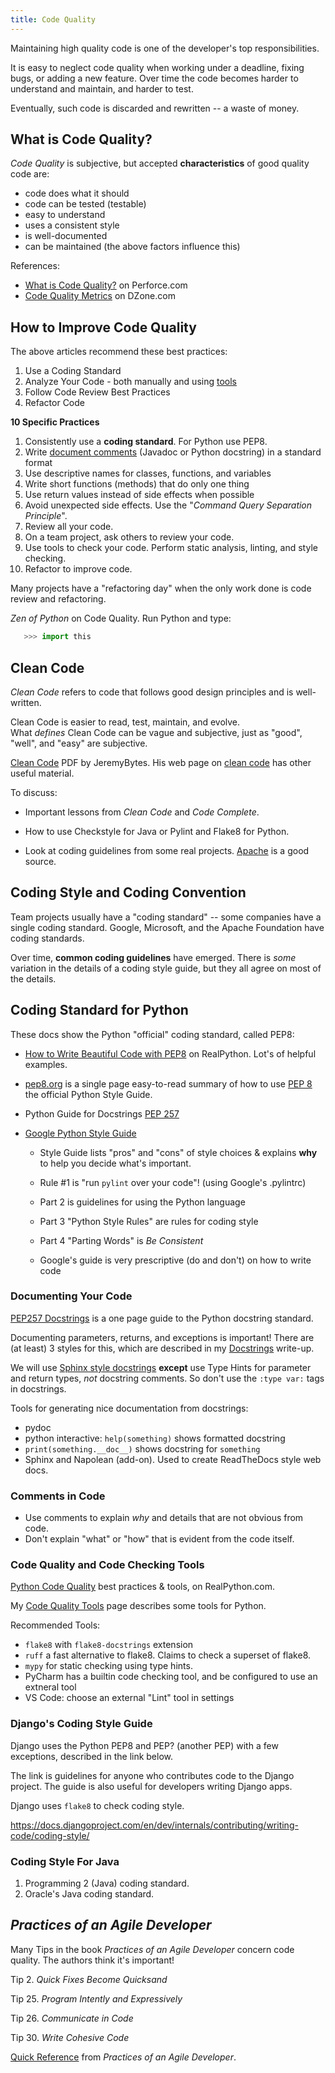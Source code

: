 ```yaml
---
title: Code Quality
---
```


Maintaining high quality code is one of the developer's
top responsibilities.

It is easy to neglect code quality when working under a deadline,
fixing bugs, or adding a new feature. Over time the code becomes
harder to understand and maintain, and harder to test.

Eventually, such code is discarded and rewritten -- a waste of money.

## What is Code Quality?

*Code Quality* is subjective, but accepted **characteristics** of good quality code are:

- code does what it should
- code can be tested (testable)
- easy to understand
- uses a consistent style
- is well-documented
- can be maintained (the above factors influence this)

References:

- [What is Code Quality?][perforce-code-quality] on Perforce.com
- [Code Quality Metrics][dzone-code-quality-metrics] on DZone.com

[perforce-code-quality]: https://www.perforce.com/blog/sca/what-code-quality-and-how-improve-code-quality
[dzone-code-quality-metrics]: https://dzone.com/articles/code-quality-metrics

## How to Improve Code Quality

The above articles recommend these best practices:

1. Use a Coding Standard
2. Analyze Your Code - both manually and using [tools](code-quality-tools)
3. Follow Code Review Best Practices
4. Refactor Code

**10 Specific Practices**

1. Consistently use a **coding standard**. For Python use PEP8.
2. Write [document comments](docstrings) (Javadoc or Python docstring) in a standard format
3. Use descriptive names for classes, functions, and variables
4. Write short functions (methods) that do only one thing
5. Use return values instead of side effects when possible
6. Avoid unexpected side effects. Use the "*Command Query Separation Principle*".
7. Review all your code.
8. On a team project, ask others to review your code.
9. Use tools to check your code. Perform static analysis, linting, and style checking.
10. Refactor to improve code.

Many projects have a "refactoring day" when the only work done is code review and refactoring.

*Zen of Python* on Code Quality. Run Python and type:

```python
   >>> import this
```

## Clean Code

*Clean Code* refers to code that follows good design principles and is well-written. 

Clean Code is easier to read, test, maintain, and evolve.    
What *defines* Clean Code can be vague and subjective, 
just as "good", "well", and "easy" are subjective.

[Clean Code](http://www.jeremybytes.com/Downloads/CleanCode.pdf) PDF by JeremyBytes. His web page on [clean code](ww.jeremybytes.com/Demos.aspx#CC) has other useful material.

To discuss:

* Important lessons from *Clean Code* and *Code Complete*.

* How to use Checkstyle for Java or Pylint and Flake8 for Python.

* Look at coding guidelines from some real projects. [Apache](https://apache.org) is a good source.


## Coding Style and Coding Convention

Team projects usually have a "coding standard" -- some companies
have a single coding standard.
Google, Microsoft, and the Apache Foundation have coding standards.

Over time, **common coding guidelines** have emerged.
There is *some* variation in the details of a coding style guide,
but they all agree on most of the details.


## Coding Standard for Python

These docs show the Python "official" coding standard, called PEP8:

- [How to Write Beautiful Code with PEP8](https://realpython.com/python-pep8/) on RealPython. Lot's of helpful examples.
- [pep8.org](http://pep8.org/) is a single page easy-to-read summary of how to use [PEP 8](https://www.python.org/dev/peps/pep-0008/) the official Python Style Guide.
- Python Guide for Docstrings [PEP 257](https://www.python.org/dev/peps/pep-0257/)

- [Google Python Style Guide](https://google.github.io/styleguide/pyguide.html)
  - Style Guide lists "pros" and "cons" of style choices & explains **why** to help you decide what's important.

  - Rule #1 is "run `pylint` over your code"! (using Google's .pylintrc)
  - Part 2 is guidelines for using the Python language 
  - Part 3 "Python Style Rules" are rules for coding style
  - Part 4 "Parting Words" is *Be Consistent*
  - Google's guide is very prescriptive (do and don't) on how to write code


### Documenting Your Code

[PEP257 Docstrings](https://peps.python.org/pep-0257/) is a one page guide to the Python docstring standard.

Documenting parameters, returns, and exceptions is important!
There are (at least) 3 styles for this,
which are described in my [Docstrings](docstrings) write-up.

We will use [Sphinx style docstrings](https://sphinx-rtd-tutorial.readthedocs.io/en/latest/docstrings.html) **except** use Type Hints for parameter and return types, *not* docstring comments.  So don't use the `:type var:` tags in docstrings.

Tools for generating nice documentation from docstrings:
- pydoc
- python interactive: `help(something)` shows formatted docstring
- `print(something.__doc__)` shows docstring for `something`
- Sphinx and Napolean (add-on). Used to create ReadTheDocs style web docs.

### Comments in Code

- Use comments to explain *why* and details that are not obvious from code. 
- Don't explain "what" or "how" that is evident from the code itself.


### Code Quality and Code Checking Tools

[Python Code Quality][real-python-code-quality] best practices & tools, on RealPython.com.

My [Code Quality Tools](code-quality-tools) page describes some tools for Python.

Recommended Tools: 

- `flake8` with `flake8-docstrings` extension
- `ruff` a fast alternative to flake8. Claims to check a superset of flake8.
- `mypy` for static checking using type hints.
- PyCharm has a builtin code checking tool, and be configured to use an extneral tool
- VS Code: choose an external "Lint" tool in settings

[real-python-code-quality]: https://realpython.com/python-code-quality/

### Django's Coding Style Guide

Django uses the Python PEP8 and PEP? (another PEP) with a few exceptions, described in the link below.

The link is guidelines for anyone who contributes code to the Django project.
The guide is also useful for developers writing Django apps.

Django uses `flake8` to check coding style.

https://docs.djangoproject.com/en/dev/internals/contributing/writing-code/coding-style/


### Coding Style For Java

1. Programming 2 (Java) coding standard.
2. Oracle's Java coding standard.

## *Practices of an Agile Developer*

Many Tips in the book *Practices of an Agile Developer* concern code quality. The authors think it's important!

Tip 2. *Quick Fixes Become Quicksand*    

Tip 25. *Program Intently and Expressively*    

Tip 26. *Communicate in Code*    

Tip 30. *Write Cohesive Code*    


[Quick Reference](../resources/PAD-quickref.pdf) from *Practices of an Agile Developer*.

